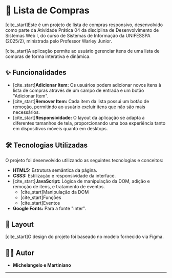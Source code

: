 # 📝 Lista de Compras

[cite_start]Este é um projeto de lista de compras responsivo, desenvolvido como parte da Atividade Prática 04 da disciplina de Desenvolvimento de Sistemas Web I, do curso de Sistemas de Informação da UNIFESSPA (2025/2), ministrada pelo Professor Warley Junior. 

[cite_start]A aplicação permite ao usuário gerenciar itens de uma lista de compras de forma interativa e dinâmica. 

## ✨ Funcionalidades

* [cite_start]**Adicionar Item:** Os usuários podem adicionar novos itens à lista de compras através de um campo de entrada e um botão "Adicionar Item". 
* [cite_start]**Remover Item:** Cada item da lista possui um botão de remoção, permitindo ao usuário excluir itens que não são mais necessários. 
* [cite_start]**Responsividade:** O layout da aplicação se adapta a diferentes tamanhos de tela, proporcionando uma boa experiência tanto em dispositivos móveis quanto em desktops. 

## 🛠️ Tecnologias Utilizadas

O projeto foi desenvolvido utilizando as seguintes tecnologias e conceitos:

* **HTML5:** Estrutura semântica da página.
* **CSS3:** Estilização e responsividade da interface.
* [cite_start]**JavaScript:** Lógica de manipulação da DOM, adição e remoção de itens, e tratamento de eventos. 
    * [cite_start]Manipulação da DOM 
    * [cite_start]Funções 
    * [cite_start]Eventos 
* **Google Fonts:** Para a fonte "Inter".

## 🎨 Layout

[cite_start]O design do projeto foi baseado no modelo fornecido via Figma. 

## 👨‍💻 Autor

* **Michelangelo e Martiniano**

---

